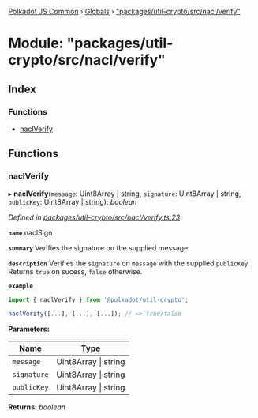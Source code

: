 [Polkadot JS Common](../README.md) › [Globals](../globals.md) › ["packages/util-crypto/src/nacl/verify"](_packages_util_crypto_src_nacl_verify_.md)

# Module: "packages/util-crypto/src/nacl/verify"

## Index

### Functions

* [naclVerify](_packages_util_crypto_src_nacl_verify_.md#naclverify)

## Functions

###  naclVerify

▸ **naclVerify**(`message`: Uint8Array | string, `signature`: Uint8Array | string, `publicKey`: Uint8Array | string): *boolean*

*Defined in [packages/util-crypto/src/nacl/verify.ts:23](https://github.com/polkadot-js/common/blob/92cc8fc4e/packages/util-crypto/src/nacl/verify.ts#L23)*

**`name`** naclSign

**`summary`** Verifies the signature on the supplied message.

**`description`** 
Verifies the `signature` on `message` with the supplied `publicKey`. Returns `true` on sucess, `false` otherwise.

**`example`** 
<BR>

```javascript
import { naclVerify } from '@polkadot/util-crypto';

naclVerify([...], [...], [...]); // => true/false
```

**Parameters:**

Name | Type |
------ | ------ |
`message` | Uint8Array &#124; string |
`signature` | Uint8Array &#124; string |
`publicKey` | Uint8Array &#124; string |

**Returns:** *boolean*
